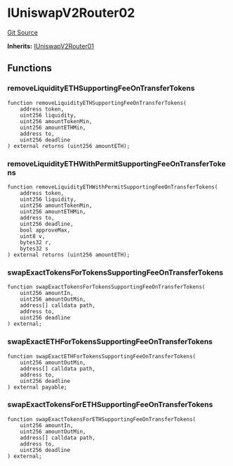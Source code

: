 # IUniswapV2Router02
[Git Source](https://github.com/KlimaDAO/klimadao-solidity/blob/29fd912e7e35bfd36ad9c6e57c2a312d3aed3640/src/integrations/sushixklima/SushiRouterV02.sol)

**Inherits:**
[IUniswapV2Router01](/src/retirement_v1/interfaces/IUniswapV2Router01.sol/interface.IUniswapV2Router01.md)


## Functions
### removeLiquidityETHSupportingFeeOnTransferTokens


```solidity
function removeLiquidityETHSupportingFeeOnTransferTokens(
    address token,
    uint256 liquidity,
    uint256 amountTokenMin,
    uint256 amountETHMin,
    address to,
    uint256 deadline
) external returns (uint256 amountETH);
```

### removeLiquidityETHWithPermitSupportingFeeOnTransferTokens


```solidity
function removeLiquidityETHWithPermitSupportingFeeOnTransferTokens(
    address token,
    uint256 liquidity,
    uint256 amountTokenMin,
    uint256 amountETHMin,
    address to,
    uint256 deadline,
    bool approveMax,
    uint8 v,
    bytes32 r,
    bytes32 s
) external returns (uint256 amountETH);
```

### swapExactTokensForTokensSupportingFeeOnTransferTokens


```solidity
function swapExactTokensForTokensSupportingFeeOnTransferTokens(
    uint256 amountIn,
    uint256 amountOutMin,
    address[] calldata path,
    address to,
    uint256 deadline
) external;
```

### swapExactETHForTokensSupportingFeeOnTransferTokens


```solidity
function swapExactETHForTokensSupportingFeeOnTransferTokens(
    uint256 amountOutMin,
    address[] calldata path,
    address to,
    uint256 deadline
) external payable;
```

### swapExactTokensForETHSupportingFeeOnTransferTokens


```solidity
function swapExactTokensForETHSupportingFeeOnTransferTokens(
    uint256 amountIn,
    uint256 amountOutMin,
    address[] calldata path,
    address to,
    uint256 deadline
) external;
```

